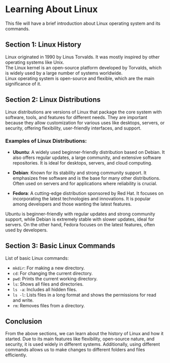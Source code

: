 # Learning About Linux

This file will have a brief introduction about Linux operating system and its commands.

## Section 1: Linux History

Linux originated in 1990 by Linus Torvalds. It was mostly inspired by other operating systems like Unix.  
The Linux kernel is an open-source platform developed by Torvalds, which is widely used by a large number of systems worldwide.  
Linux operating system is open-source and flexible, which are the main significance of it.

## Section 2: Linux Distributions

Linux distributions are versions of Linux that package the core system with software, tools, and features for different needs. They are important because they allow customization for various uses like desktops, servers, or security, offering flexibility, user-friendly interfaces, and support.

### Examples of Linux Distributions:

- **Ubuntu**: A widely used beginner-friendly distribution based on Debian. It also offers regular updates, a large community, and extensive software repositories. It is ideal for desktops, servers, and cloud computing.

- **Debian**: Known for its stability and strong community support. It emphasizes free software and is the base for many other distributions. Often used on servers and for applications where reliability is crucial.

- **Fedora**: A cutting-edge distribution sponsored by Red Hat. It focuses on incorporating the latest technologies and innovations. It is popular among developers and those wanting the latest features.

Ubuntu is beginner-friendly with regular updates and strong community support, while Debian is extremely stable with slower updates, ideal for servers. On the other hand, Fedora focuses on the latest features, often used by developers.

## Section 3: Basic Linux Commands

List of basic Linux commands:

- `mkdir`: For making a new directory.
- `cd`: For changing the current directory.
- `pwd`: Prints the current working directory.
- `ls`: Shows all files and directories.
- `ls -a`: Includes all hidden files.
- `ls -l`: Lists files in a long format and shows the permissions for read and write.
- `rm`: Removes files from a directory.

## Conclusion

From the above sections, we can learn about the history of Linux and how it started. Due to its main features like flexibility, open-source nature, and security, it is used widely in different systems. Additionally, using different commands allows us to make changes to different folders and files efficiently.
